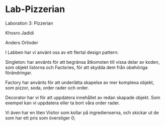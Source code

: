 # Lab-Pizzerian
 Laboration 3: Pizzerian

Khosro Jadidi

Anders Orlinder

I Labben har vi använt oss av ett flertal design pattern: 

Singleton: har använts för att begränsa åtkomsten till vissa delar av koden, som objekt listorna och Factories, för att skydda dem från obehöriga förändringar. 

Factory har använts för att underlätta skapelse av mer komplexa objekt, som pizzor, soda, order rader och order. 

Decorator har vi för att uppdatera innehållet av redan skapade objekt. Som exempel kan vi uppdatera eller ta bort våra order rader. 

Vi även har en liten Visitor som kollar på ingredienserna, och skickar ut de som har ett pris som överstiger 0; 